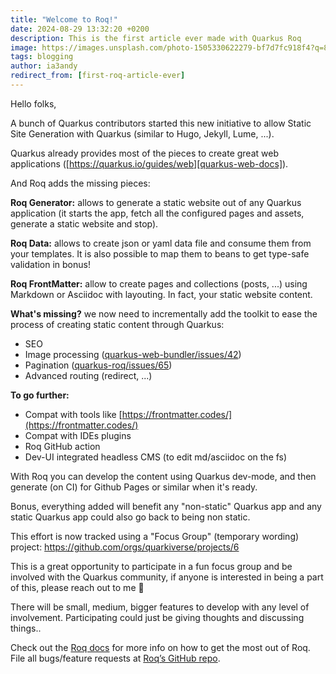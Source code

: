 ```yaml
---
title: "Welcome to Roq!"
date: 2024-08-29 13:32:20 +0200
description: This is the first article ever made with Quarkus Roq
image: https://images.unsplash.com/photo-1505330622279-bf7d7fc918f4?q=80&w=3540&auto=format&fit=crop&ixlib=rb-4.0.3&ixid=M3wxMjA3fDB8MHxwaG90by1wYWdlfHx8fGVufDB8fHx8fA%3D%3D
tags: blogging
author: ia3andy
redirect_from: [first-roq-article-ever]
---
```


Hello folks,

A bunch of Quarkus contributors started this new initiative to allow Static Site Generation with Quarkus (similar to Hugo, Jekyll, Lume, ...).

Quarkus already provides most of the pieces to create great web applications ([https://quarkus.io/guides/web][quarkus-web-docs]).

And Roq adds the missing pieces:

**Roq Generator:** allows to generate a static website out of any Quarkus application (it starts the app, fetch all the configured pages and assets, generate a static website and stop).

**Roq Data:** allows to create json or yaml data file and consume them from your templates. It is also possible to map them to beans to get type-safe validation in bonus!

**Roq FrontMatter:** allow to create pages and collections (posts, ...) using Markdown or Asciidoc with layouting. In fact, your static website content.

**What's missing?** we now need to incrementally add the toolkit to ease the process of creating static content through Quarkus:

- SEO
- Image processing ([quarkus-web-bundler/issues/42](https://github.com/quarkiverse/quarkus-web-bundler/issues/42))
- Pagination ([quarkus-roq/issues/65](https://github.com/quarkiverse/quarkus-web-bundler/issues/42))
- Advanced routing (redirect, ...)

**To go further:**

- Compat with tools like [https://frontmatter.codes/](https://frontmatter.codes/)
- Compat with IDEs plugins
- Roq GitHub action
- Dev-UI integrated headless CMS (to edit md/asciidoc on the fs)

With Roq you can develop the content using Quarkus dev-mode, and then generate (on CI) for Github Pages or similar when it's ready.

Bonus, everything added will benefit any "non-static" Quarkus app and any static Quarkus app could also go back to being non static.

This effort is now tracked using a "Focus Group" (temporary wording) project: https://github.com/orgs/quarkiverse/projects/6

This is a great opportunity to participate in a fun focus group and be involved with the Quarkus community, if anyone is interested in being a part of this, please reach out to me 🚀

There will be small, medium, bigger features to develop with any level of involvement. Participating could just be giving thoughts and discussing things..

Check out the [Roq docs][roq-docs] for more info on how to get the most out of Roq. File all bugs/feature requests at [Roq’s GitHub repo][roq-gh].

[quarkus-web-docs]: https://quarkus.io/guides/web
[roq-docs]: https://docs.quarkiverse.io/quarkus-roq/dev/index.html
[roq-gh]: https://github.com/quarkiverse/quarkus-roq
